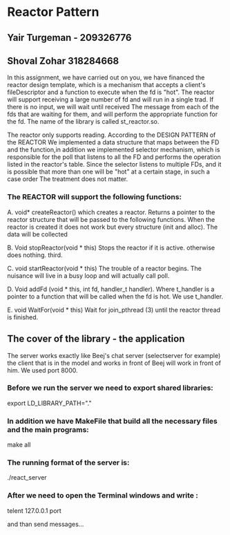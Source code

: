 # Reactor Pattern
## Yair Turgeman - 209326776
## Shoval Zohar 318284668

In this assignment, we have carried out on you, we have financed the reactor design template, which is a mechanism that accepts a client's fileDescriptor and a function to execute
when the fd is "hot". The reactor will support receiving a large number of fd and will run in a single trad. If there is no input, we will wait until received
The message from each of the fds that are waiting for them, and will perform the appropriate function for the fd. 
The name of the library is called st_reactor.so.

The reactor only supports reading.
According to the DESIGN PATTERN of the REACTOR
We implemented a data structure that maps between the FD and the function,in addition we implemented selector mechanism, which is responsible for the poll that listens to all the FD and performs the operation listed in the reactor's table.
Since the selector listens to multiple FDs, and it is possible that more than one will be "hot" at a certain stage, in such a case order
The treatment does not matter.

### The REACTOR will support the following functions:
A.
void* createReactor()
which creates a reactor.
Returns a pointer to the reactor structure that will be passed to the following functions. When the reactor is created it does not work but every structure
(init and alloc). The data will be collected

B.
Void stopReactor(void * this)
Stops the reactor if it is active. otherwise does nothing.
third.

C.
void startReactor(void * this)
The trouble of a reactor begins.
The nuisance will live in a busy loop and will actually call poll.

D.
Void addFd (void * this, int fd, handler_t handler). 
Where t_handler is a pointer to a function that will be called when the fd is hot.
We use t_handler.

E.
void WaitFor(void * this)
Wait for join_pthread (3) until the reactor thread is finished.


## The cover of the library - the application
The server works exactly like Beej's chat server (selectserver for example) the client that is in the model and works in front of Beej will work in front of him.
We used port 8000.

### Before we run the server we need to export shared libraries:
export LD_LIBRARY_PATH="."

### In addition we have MakeFile that build all the necessary files and the main programs:
make all

### The running format of the server is:
./react_server

### After we need to open the Terminal windows and write :
telent 127.0.0.1 port
  
  
and than send messages...
  


